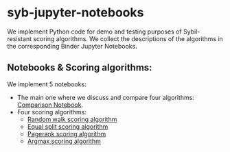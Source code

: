 # syb-jupyter-notebooks

We implement Python code for demo and testing purposes of Sybil-resistant scoring algorithms. We collect the descriptions of the algorithms in the corresponding Binder Jupyter Notebooks.

## Notebooks & Scoring algorithms:

We implement 5 notebooks:
- The main one where we discuss and compare four algorithms: [Comparison Notebook](https://mybinder.org/v2/gh/tokamak-network/syb-jupyter-notebooks/2eb36a97dc987dd5ba25d9782b405fa43ddfe354?urlpath=lab%2Ftree%2Finitial_notebook.ipynb).
- Four scoring algorithms:
    - [Random walk scoring algorithm](https://mybinder.org/v2/gh/tokamak-network/syb-jupyter-notebooks/HEAD?urlpath=%2Fdoc%2Ftree%2Frandom_walk_scoring_algorithm.ipynb)
    - [Equal split scoring algorithm](https://mybinder.org/v2/gh/tokamak-network/syb-jupyter-notebooks/HEAD?urlpath=%2Fdoc%2Ftree%2Fequal_split_algorithm.ipynb)
    - [Pagerank scoring algorithm](https://mybinder.org/v2/gh/tokamak-network/syb-jupyter-notebooks/HEAD?urlpath=%2Fdoc%2Ftree%2Fpagerank_algorithm.ipynb)
    - [Argmax scoring algorithm](https://mybinder.org/v2/gh/tokamak-network/syb-jupyter-notebooks/HEAD?urlpath=%2Fdoc%2Ftree%2Fargmax_algorithm.ipynb)